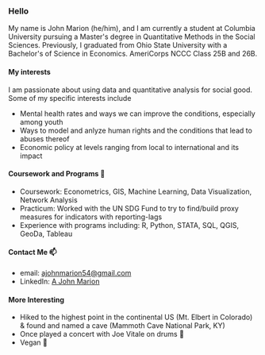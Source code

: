 ### Hello

My name is John Marion (he/him), and I am currently a student at Columbia University pursuing a Master's degree in Quantitative Methods in the Social Sciences. Previously, I graduated from Ohio State University with a Bachelor's of Science in Economics. AmeriCorps NCCC Class 25B and 26B. 

#### My interests
I am passionate about using data and quantitative analysis for social good. Some of my specific interests include
* Mental health rates and ways we can improve the conditions, especially among youth
* Ways to model and anlyze human rights and the conditions that lead to abuses thereof
* Economic policy at levels ranging from local to international and its impact 

#### Coursework and Programs 🌱
* Coursework: Econometrics, GIS, Machine Learning, Data Visualization, Network Analysis
* Practicum: Worked with the UN SDG Fund to try to find/build proxy measures for indicators with reporting-lags
* Experience with programs including: R, Python, STATA, SQL, QGIS, GeoDa, Tableau

#### Contact Me 📫
* email: ajohnmarion54@gmail.com
* LinkedIn: [A John Marion](https://www.linkedin.com/in/a-john-marion-387208220/)

#### More Interesting
* Hiked to the highest point in the continental US (Mt. Elbert in Colorado) & found and named a cave (Mammoth Cave National Park, KY)
* Once played a concert with Joe Vitale on drums :guitar:
* Vegan :broccoli:

<!--
**JohnMarion54/JohnMarion54** is a ✨ _special_ ✨ repository because its `README.md` (this file) appears on your GitHub profile.

Here are some ideas to get you started:

- 🔭 I’m currently working on ...
- 🌱 I’m currently learning ...
- 👯 I’m looking to collaborate on ...
- 🤔 I’m looking for help with ...
- 💬 Ask me about ...
- 📫 How to reach me: ...
- 😄 Pronouns: ...
- ⚡ Fun fact: ...
-->
